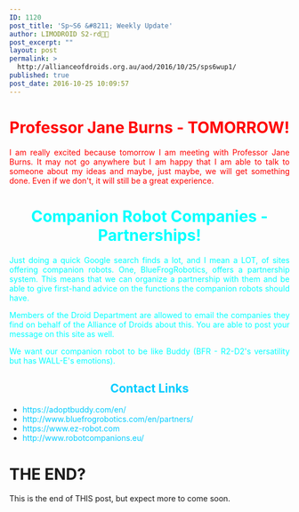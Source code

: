 ```yaml
---
ID: 1120
post_title: 'Sp~S6 &#8211; Weekly Update'
author: LIMODROID S2-rd🔭🔬
post_excerpt: ""
layout: post
permalink: >
  http://allianceofdroids.org.au/aod/2016/10/25/sps6wup1/
published: true
post_date: 2016-10-25 10:09:57
---
```

<h1 style="text-align: center;"><span style="color: #ff0000;">Professor Jane Burns - TOMORROW!</span></h1>
<p style="text-align: justify;"><span style="color: #ff0000;">I am really excited because tomorrow I am meeting with Professor Jane Burns. It may not go anywhere but I am happy that I am able to talk to someone about my ideas and maybe, just maybe, we will get something done. Even if we don't, it will still be a great experience.</span></p>

<h1 style="text-align: center;"><span style="color: #00ffff;">Companion Robot Companies - Partnerships!</span></h1>
<p style="text-align: justify;"><span style="color: #00ffff;">Just doing a quick Google search finds a lot, and I mean a LOT, of sites offering companion robots. One, BlueFrogRobotics, offers a partnership system. This means that we can organize a partnership with them and be able to give first-hand advice on the functions the companion robots should have.</span></p>
<p style="text-align: justify;"><span style="color: #00ffff;">Members of the Droid Department are allowed to email the companies they find on behalf of the Alliance of Droids about this. You are able to post your message on this site as well.</span></p>
<p style="text-align: justify;"><span style="color: #00ffff;">We want our companion robot to be like Buddy (BFR - R2-D2's versatility but has WALL-E's emotions).</span></p>

<h2 style="text-align: center;"><span style="color: #00ccff;">Contact Links</span></h2>
<ul>
 	<li style="text-align: justify;"><span style="color: #00ccff;">https://adoptbuddy.com/en/</span></li>
 	<li style="text-align: justify;"><span style="color: #00ccff;">http://www.bluefrogrobotics.com/en/partners/</span></li>
 	<li style="text-align: justify;"><span style="color: #00ccff;">https://www.ez-robot.com</span></li>
 	<li style="text-align: justify;"><span style="color: #00ccff;">http://www.robotcompanions.eu/</span></li>
</ul>
<h1>THE END?</h1>
<p style="text-align: justify;">This is the end of THIS post, but expect more to come soon.</p>
<p style="text-align: justify;"></p>